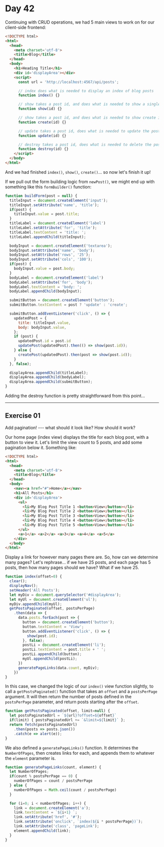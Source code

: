# Day 42  

  Continuing with CRUD operations, we had 5 main views to work on for our client-side frontend: 

```html
<!DOCTYPE html>
<html>
  <head>
    <meta charset='utf-8'>
    <title>Blog</title>
  </head>
  <body>
    <h1>Heading Title</h1>
    <div id='displayArea'></div>
    <script>
      const url = 'http://localhost:4567/api/posts';

      // index does what is needed to display an index of blog posts
      function index() {}

      // show takes a post id, and does what is needed to show a single blog post
      function show(id) {}

      // show takes a post id, and does what is needed to show create inputs for a single blog post
      function create(id) {}

      // update takes a post id, does what is needed to update the post, then 'redirects' to show
      function update(id) {}

      // destroy takes a post id, does what is needed to delete the post, then 'redirects' to index
      function destroy(id) {}
    </script>
  </body>
</html>
```
  
And we had finished `index()`, `show()`, `create()`... so now let's finish it up!  
  
If we pull out the form building logic from `newPost()`, we might end up with something like this `formBuilder()` function:  
```javascript
function buildForm(post = null) {
  titleInput = document.createElement('input');
  titleInput.setAttribute('name', 'title');
  if(post) {
    titleInput.value = post.title;
  }
  titleLabel = document.createElement('label')
  titleLabel.setAttribute('for', 'title');
  titleLabel.textContent = 'title: ';
  titleLabel.appendChild(titleInput);

  bodyInput = document.createElement('textarea');
  bodyInput.setAttribute('name', 'body');
  bodyInput.setAttribute('rows', '25');
  bodyInput.setAttribute('cols', '100');
  if(post) {
    bodyInput.value = post.body;
  }
  bodyLabel = document.createElement('label')
  bodyLabel.setAttribute('for', 'body');
  bodyLabel.textContent = 'body: ';
  bodyLabel.appendChild(bodyInput);

  submitButton = document.createElement('button');
  submitButton.textContent = post ? 'update' : 'create';

  submitButton.addEventListener('click', () => {
    updatedPost = {
      title: titleInput.value,
      body: bodyInput.value,
    };
    if (post) {
      updatedPost.id = post.id
      updatePost(updatedPost).then(() => show(post.id));
    } else {
      createPost(updatedPost).then(post => show(post.id));
    }
  }, false);

  displayArea.appendChild(titleLabel);
  displayArea.appendChild(bodyLabel);
  displayArea.appendChild(submitButton);
}
```

Adding the destroy function is pretty straightforward from this point...  
  
---

## Exercise 01  
  
Add pagination! --- what should it look like? How should it work?

Our home page (index view) displays the title for each blog post, with a button to view it. Let's limit the view count to 5 posts, and add some pagination below it. Something like:  
  
```html
<!DOCTYPE html>
<html>
  <head>
    <meta charset='utf-8'>
    <title>Blog</title>
  </head>
  <body>
    <nav><a href="#">Home</a></nav>
    <h1>All Posts</h1>
    <div id='displayArea'>
      <ul>
        <li>My Blog Post Title 1 <button>View</button></li>
        <li>My Blog Post Title 2 <button>View</button></li>
        <li>My Blog Post Title 3 <button>View</button></li>
        <li>My Blog Post Title 4 <button>View</button></li>
        <li>My Blog Post Title 5 <button>View</button></li>
      </ul>
      <a>1</a> <a>2</a> <a>3</a> <a>4</a> <a>5</a>
    </div>
  </body>
</html>
```
Display a link for however many pages there are. So, how can we determine many pages? Let's rephrase... if we have 25 posts, and each page has 5 posts, then how many pages should we have? What if we have 25.

```javascript
function index(offset=0) {
  clear();
  displayNav();
  setHeader('All Posts');
  let myDiv = document.querySelector('#displayArea');
  let myUl = document.createElement('ul');
  myDiv.appendChild(myUl);
  getPostsPaginated(offset, postsPerPage)
    .then(data => {
      data.posts.forEach(post => {
        button = document.createElement('button');
        button.textContent = 'View';
        button.addEventListener('click', () => {
          show(post.id);
        }, false);
        postLi = document.createElement('li');
        postLi.textContent = post.title + ' ';
        postLi.appendChild(button);
        myUl.appendChild(postLi);
      })
      generatePageLinks(data.count, myDiv);
    })
}
```
In this case, we changed the logic of our `index()` view function slightly, to call a `getPostsPaginated()` function that takes an `offset` and a `postsPerPage` argument. It will then return the number of posts defined in the `postsPerPage` parameter, and return posts starting after the `offset`.
```javascript
function getPostsPaginated(offset, limit=null) {
  let postsPaginatedUrl = `${url}?offset=${offset}`
  if(limit) { postsPaginatedUrl += `&limit=${limit}` };
  return fetch(postsPaginatedUrl)
    .then(posts => posts.json())
    .catch(e => alert(e));
}
```  
  
We also defined a `generatePageLinks()` function. It determines the `NumberOfPages`, then creates links for each, and appends them to whatever the `element` parameter is.
```javascript
function generatePageLinks(count, element) {
  let NumberOfPages;
  if(count % postsPerPage == 0) {
    numberOfPages = count / postsPerPage
  } else {
    numberOfPages = Math.ceil(count / postsPerPage)
  } 

  for (i=0; i < numberOfPages; i++) {
    link = document.createElement('a');
    link.textContent = `${i+1} `;
    link.setAttribute('href', '#');
    link.setAttribute('onclick', `index(${i * postsPerPage})`);
    link.setAttribute('class', 'pageLink');
    element.appendChild(link);
  }
} 
```


